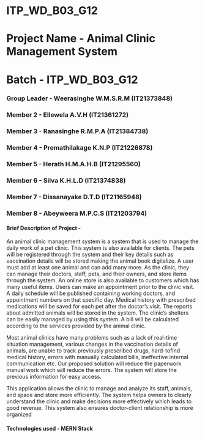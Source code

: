 # ITP_WD_B03_G12

# Project Name - Animal Clinic Management System
# Batch - ITP_WD_B03_G12

### Group Leader - Weerasinghe W.M.S.R.M (IT21373848)
### Member 2 - Ellewela A.V.H (IT21361272)
### Member 3 - Ranasinghe R.M.P.A (IT21384738)
### Member 4 - Premathilakage K.N.P (IT21226878)
### Member 5 - Herath H.M.A.H.B (IT21295560)
### Member 6 - Silva K.H.L.D (IT21374838)
### Member 7 - Dissanayake D.T.D (IT21165948)
### Member 8 - Abeyweera M.P.C.S (IT21203794)

#### Brief Description of Project - 
An animal clinic management system is a system that is used to manage the daily work of a pet 
clinic. This system is also available for clients. The pets will be registered through the system and their key 
details such as vaccination details will be stored making the animal book digitalize. A user must add at 
least one animal and can add many more. As the clinic, they can manage their doctors, staff, pets, and 
their owners, and store items through the system. An online store is also available to customers which 
has many useful items. Users can make an appointment prior to the clinic visit. A daily schedule will be 
published containing working doctors, and appointment numbers on that specific day. Medical history 
with prescribed medications will be saved for each pet after the doctor’s visit. The reports about admitted 
animals will be stored in the system. The clinic’s shelters can be easily managed by using this system. A 
bill will be calculated according to the services provided by the animal clinic. 

Most animal clinics have many problems such as a lack of real-time situation management, various 
changes in the vaccination details of animals, are unable to track previously prescribed drugs, hard-tofind 
medical history, errors with manually calculated bills, ineffective internal communication etc. Our 
proposed solution will reduce the paperwork manual work which will reduce the errors. The system will 
store the previous information for easy access. 

This application allows the clinic to manage and analyze its staff, animals, and space and store 
more efficiently. The system helps owners to clearly understand the clinic and make decisions more 
effectively which leads to good revenue. This system also ensures doctor-client relationship is more 
organized

#### Technologies used  - MERN Stack


